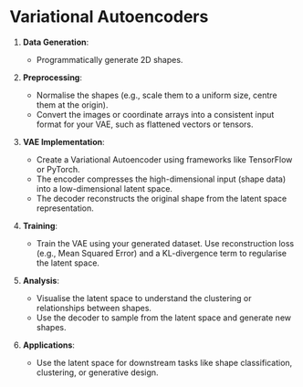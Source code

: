 # Variational Autoencoders

1. **Data Generation**: 
   - Programmatically generate 2D shapes.

2. **Preprocessing**:
   - Normalise the shapes (e.g., scale them to a uniform size, centre them at the origin).
   - Convert the images or coordinate arrays into a consistent input format for your VAE, such as flattened vectors or tensors.

3. **VAE Implementation**:
   - Create a Variational Autoencoder using frameworks like TensorFlow or PyTorch.
   - The encoder compresses the high-dimensional input (shape data) into a low-dimensional latent space.
   - The decoder reconstructs the original shape from the latent space representation.

4. **Training**:
   - Train the VAE using your generated dataset. Use reconstruction loss (e.g., Mean Squared Error) and a KL-divergence term to regularise the latent space.

5. **Analysis**:
   - Visualise the latent space to understand the clustering or relationships between shapes.
   - Use the decoder to sample from the latent space and generate new shapes.

6. **Applications**:
   - Use the latent space for downstream tasks like shape classification, clustering, or generative design.